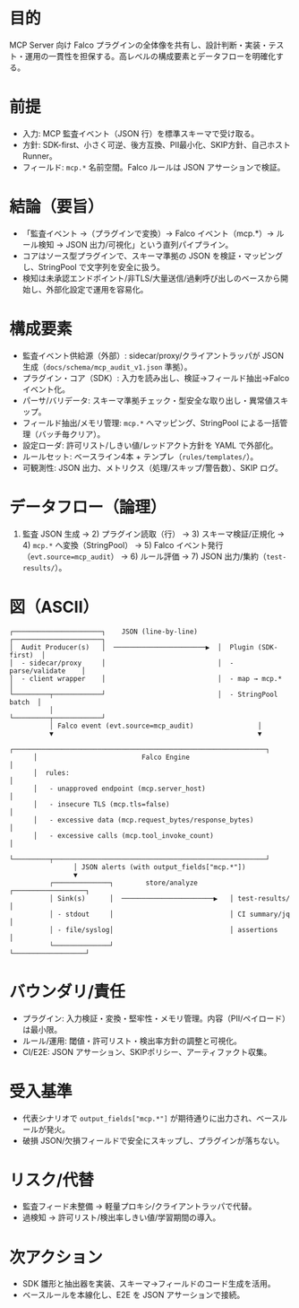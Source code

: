 # 目的

MCP Server 向け Falco プラグインの全体像を共有し、設計判断・実装・テスト・運用の一貫性を担保する。高レベルの構成要素とデータフローを明確化する。

# 前提

- 入力: MCP 監査イベント（JSON 行）を標準スキーマで受け取る。
- 方針: SDK-first、小さく可逆、後方互換、PII最小化、SKIP方針、自己ホストRunner。
- フィールド: `mcp.*` 名前空間。Falco ルールは JSON アサーションで検証。

# 結論（要旨）

- 「監査イベント →（プラグインで変換）→ Falco イベント（mcp.*）→ ルール検知 → JSON 出力/可視化」という直列パイプライン。
- コアはソース型プラグインで、スキーマ準拠の JSON を検証・マッピングし、StringPool で文字列を安全に扱う。
- 検知は未承認エンドポイント/非TLS/大量送信/過剰呼び出しのベースから開始し、外部化設定で運用を容易化。

# 構成要素

- 監査イベント供給源（外部）: sidecar/proxy/クライアントラッパが JSON 生成（`docs/schema/mcp_audit_v1.json` 準拠）。
- プラグイン・コア（SDK）: 入力を読み出し、検証→フィールド抽出→Falco イベント化。
- パーサ/バリデータ: スキーマ準拠チェック・型安全な取り出し・異常値スキップ。
- フィールド抽出/メモリ管理: `mcp.*` へマッピング、StringPool による一括管理（バッチ毎クリア）。
- 設定ローダ: 許可リスト/しきい値/レッドアクト方針を YAML で外部化。
- ルールセット: ベースライン4本 + テンプレ（`rules/templates/`）。
- 可観測性: JSON 出力、メトリクス（処理/スキップ/警告数）、SKIP ログ。

# データフロー（論理）

1) 監査 JSON 生成 → 2) プラグイン読取（行） → 3) スキーマ検証/正規化 → 4) `mcp.*` へ変換（StringPool） → 5) Falco イベント発行（`evt.source=mcp_audit`） → 6) ルール評価 → 7) JSON 出力/集約（`test-results/`）。

# 図（ASCII）

```
┌──────────────────────┐    JSON (line-by-line)    ┌──────────────────────┐
│  Audit Producer(s)   │  ───────────────────────▶  │  Plugin (SDK-first)  │
│  - sidecar/proxy     │                            │  - parse/validate    │
│  - client wrapper    │                            │  - map → mcp.*       │
└─────────┬────────────┘                            │  - StringPool batch  │
          │                                         └─────────┬────────────┘
          │ Falco event (evt.source=mcp_audit)                │
          ▼                                                   ▼
      ┌───────────────────────────────────────────────────────────────┐
      │                          Falco Engine                         │
      │  rules:                                                       │
      │   - unapproved endpoint (mcp.server_host)                     │
      │   - insecure TLS (mcp.tls=false)                              │
      │   - excessive data (mcp.request_bytes/response_bytes)         │
      │   - excessive calls (mcp.tool_invoke_count)                   │
      └─────────┬─────────────────────────────────────────────────────┘
                │ JSON alerts (with output_fields["mcp.*"]) 
                ▼
          ┌──────────────┐        store/analyze        ┌──────────────────┐
          │ Sink(s)      │  ───────────────────────▶   │ test-results/     │
          │ - stdout     │                             │ CI summary/jq     │
          │ - file/syslog│                             │ assertions        │
          └──────────────┘                             └──────────────────┘
```

# バウンダリ/責任

- プラグイン: 入力検証・変換・堅牢性・メモリ管理。内容（PII/ペイロード）は最小限。
- ルール/運用: 閾値・許可リスト・検出率方針の調整と可視化。
- CI/E2E: JSON アサーション、SKIPポリシー、アーティファクト収集。

# 受入基準

- 代表シナリオで `output_fields["mcp.*"]` が期待通りに出力され、ベースルールが発火。
- 破損 JSON/欠損フィールドで安全にスキップし、プラグインが落ちない。

# リスク/代替

- 監査フィード未整備 → 軽量プロキシ/クライアントラッパで代替。
- 過検知 → 許可リスト/検出率しきい値/学習期間の導入。

# 次アクション

- SDK 雛形と抽出器を実装、スキーマ→フィールドのコード生成を活用。
- ベースルールを本線化し、E2E を JSON アサーションで接続。
